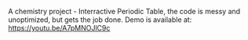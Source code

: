 A chemistry project - Interractive Periodic Table, the code is messy and unoptimized, but gets the job done.
Demo is available at: https://youtu.be/A7pMNOJlC9c
